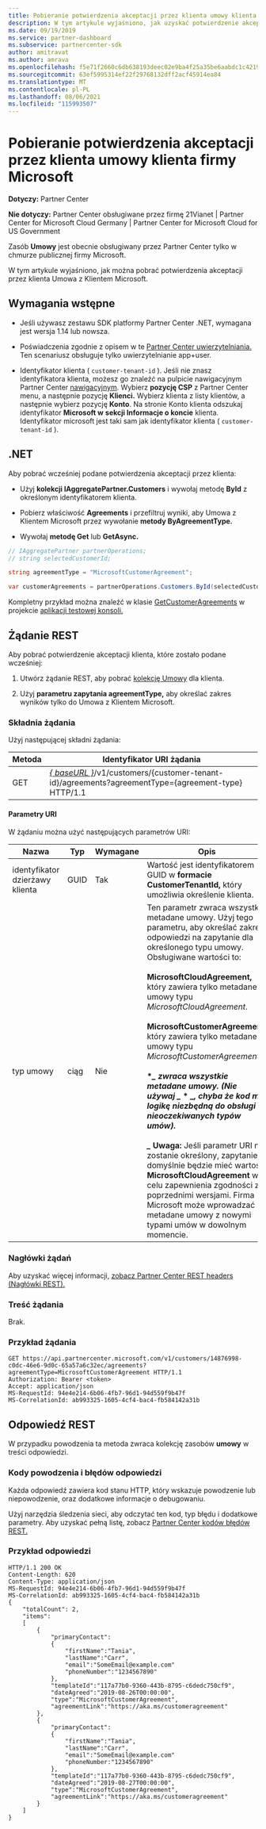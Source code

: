 ```yaml
---
title: Pobieranie potwierdzenia akceptacji przez klienta umowy klienta firmy Microsoft
description: W tym artykule wyjaśniono, jak uzyskać potwierdzenie akceptacji przez klienta Umowa z Klientem Microsoft.
ms.date: 09/19/2019
ms.service: partner-dashboard
ms.subservice: partnercenter-sdk
author: amitravat
ms.author: amrava
ms.openlocfilehash: f5e71f2660c6db638193deec02e9ba4f25a35be6aabdc1c4219f63b1f3295908
ms.sourcegitcommit: 63ef5995314ef22f29768132dff2acf45914ea84
ms.translationtype: MT
ms.contentlocale: pl-PL
ms.lasthandoff: 08/06/2021
ms.locfileid: "115993507"
---
```

# <a name="get-confirmation-of-customer-acceptance-of-microsoft-customer-agreement"></a>Pobieranie potwierdzenia akceptacji przez klienta umowy klienta firmy Microsoft

**Dotyczy:** Partner Center

**Nie dotyczy:** Partner Center obsługiwane przez firmę 21Vianet | Partner Center for Microsoft Cloud Germany | Partner Center for Microsoft Cloud for US Government

Zasób **Umowy** jest obecnie obsługiwany przez Partner Center tylko w chmurze publicznej firmy Microsoft.

W tym artykule wyjaśniono, jak można pobrać potwierdzenia akceptacji przez klienta Umowa z Klientem Microsoft.

## <a name="prerequisites"></a>Wymagania wstępne

- Jeśli używasz zestawu SDK platformy Partner Center .NET, wymagana jest wersja 1.14 lub nowsza.

- Poświadczenia zgodnie z opisem w te [Partner Center uwierzytelniania.](./partner-center-authentication.md) Ten scenariusz obsługuje tylko uwierzytelnianie app+user.

- Identyfikator klienta ( `customer-tenant-id` ). Jeśli nie znasz identyfikatora klienta, możesz go znaleźć na pulpicie nawigacyjnym Partner Center [nawigacyjnym](https://partner.microsoft.com/dashboard). Wybierz **pozycję CSP** z Partner Center menu, a następnie pozycję **Klienci.** Wybierz klienta z listy klientów, a następnie wybierz pozycję **Konto**. Na stronie Konto klienta odszukaj identyfikator **Microsoft w** **sekcji Informacje o koncie** klienta. Identyfikator microsoft jest taki sam jak identyfikator klienta ( `customer-tenant-id` ).

## <a name="net"></a>.NET

Aby pobrać wcześniej podane potwierdzenia akceptacji przez klienta:

- Użyj **kolekcji IAggregatePartner.Customers** i wywołaj metodę **ById** z określonym identyfikatorem klienta.

- Pobierz właściwość **Agreements** i przefiltruj wyniki, aby Umowa z Klientem Microsoft przez wywołanie **metody ByAgreementType.**

- Wywołaj **metodę Get** lub **GetAsync.**

```csharp
// IAggregatePartner partnerOperations;
// string selectedCustomerId;

string agreementType = "MicrosoftCustomerAgreement";

var customerAgreements = partnerOperations.Customers.ById(selectedCustomerId).Agreements.ByAgreementType(agreementType).Get();
```

Kompletny przykład można znaleźć w klasie [GetCustomerAgreements](https://github.com/PartnerCenterSamples/Partner-Center-SDK-Samples/blob/master/Source/Partner%20Center%20SDK%20Samples/Agreements/GetCustomerAgreements.cs) w projekcie [aplikacji testowej konsoli.](https://github.com/PartnerCenterSamples/Partner-Center-SDK-Samples)

## <a name="rest-request"></a>Żądanie REST

Aby pobrać potwierdzenie akceptacji klienta, które zostało podane wcześniej:

1. Utwórz żądanie REST, aby pobrać [kolekcję Umowy](./agreement-resources.md) dla klienta.

2. Użyj **parametru zapytania agreementType,** aby określać zakres wyników tylko do Umowa z Klientem Microsoft.

### <a name="request-syntax"></a>Składnia żądania

Użyj następującej składni żądania:

| Metoda | Identyfikator URI żądania                                                                                      |
|--------|--------------------------------------------------------------------------------------------------|
| GET    | [*\{ baseURL \}*](partner-center-rest-urls.md)/v1/customers/{customer-tenant-id}/agreements?agreementType={agreement-type} HTTP/1.1 |

#### <a name="uri-parameters"></a>Parametry URI

W żądaniu można użyć następujących parametrów URI:

| Nazwa             | Typ | Wymagane | Opis                                                                               |
|------------------|------|----------|-------------------------------------------------------------------------------------------|
| identyfikator dzierżawy klienta | GUID | Tak | Wartość jest identyfikatorem GUID w **formacie CustomerTenantId,** który umożliwia określenie klienta. |
| typ umowy | ciąg | Nie | Ten parametr zwraca wszystkie metadane umowy. Użyj tego parametru, aby określać zakres odpowiedzi na zapytanie dla określonego typu umowy. Obsługiwane wartości to: <br/><br/> **MicrosoftCloudAgreement,** który zawiera tylko metadane umowy typu *MicrosoftCloudAgreement*.<br/><br/> **MicrosoftCustomerAgreement,** który zawiera tylko metadane umowy typu *MicrosoftCustomerAgreement*.<br/><br/> **\**_ zwraca wszystkie metadane umowy. (Nie używaj _* \* *_, chyba że kod ma logikę niezbędną do obsługi nieoczekiwanych typów umów). <br/> <br/> _* Uwaga:** Jeśli parametr URI nie zostanie określony, zapytanie domyślnie będzie mieć wartość **MicrosoftCloudAgreement** w celu zapewnienia zgodności z poprzednimi wersjami. Firma Microsoft może wprowadzać metadane umowy z nowymi typami umów w dowolnym momencie.  |

### <a name="request-headers"></a>Nagłówki żądań

Aby uzyskać więcej informacji, [zobacz Partner Center REST headers (Nagłówki REST).](headers.md)

### <a name="request-body"></a>Treść żądania

Brak.

### <a name="request-example"></a>Przykład żądania

```http
GET https://api.partnercenter.microsoft.com/v1/customers/14876998-c0dc-46e6-9d0c-65a57a6c32ec/agreements?agreementType=MicrosoftCustomerAgreement HTTP/1.1
Authorization: Bearer <token>
Accept: application/json
MS-RequestId: 94e4e214-6b06-4fb7-96d1-94d559f9b47f
MS-CorrelationId: ab993325-1605-4cf4-bac4-fb584142a31b
```

## <a name="rest-response"></a>Odpowiedź REST

W przypadku powodzenia ta metoda zwraca kolekcję zasobów **umowy** w treści odpowiedzi.

### <a name="response-success-and-error-codes"></a>Kody powodzenia i błędów odpowiedzi

Każda odpowiedź zawiera kod stanu HTTP, który wskazuje powodzenie lub niepowodzenie, oraz dodatkowe informacje o debugowaniu.

Użyj narzędzia śledzenia sieci, aby odczytać ten kod, typ błędu i dodatkowe parametry. Aby uzyskać pełną listę, zobacz [Partner Center kodów błędów REST.](error-codes.md)

### <a name="response-example"></a>Przykład odpowiedzi

```http
HTTP/1.1 200 OK
Content-Length: 620
Content-Type: application/json
MS-RequestId: 94e4e214-6b06-4fb7-96d1-94d559f9b47f
MS-CorrelationId: ab993325-1605-4cf4-bac4-fb584142a31b
{
    "totalCount": 2,
    "items":
    [
        {
            "primaryContact":
            {
                "firstName":"Tania",
                "lastName":"Carr",
                "email":"SomeEmail@example.com"
                "phoneNumber":"1234567890"
            },
            "templateId":"117a77b0-9360-443b-8795-c6dedc750cf9",
            "dateAgreed":"2019-08-26T00:00:00",
            "type":"MicrosoftCustomerAgreement",
            "agreementLink":"https://aka.ms/customeragreement"
        },
        {
            "primaryContact":
            {
                "firstName":"Tania",
                "lastName":"Carr",
                "email":"SomeEmail@example.com"
                "phoneNumber:"1234567890"
            },
            "templateId":"117a77b0-9360-443b-8795-c6dedc750cf9",
            "dateAgreed":"2019-08-27T00:00:00",
            "type":"MicrosoftCustomerAgreement",
            "agreementLink":"https://aka.ms/customeragreement"
        }
    ]
}
```
